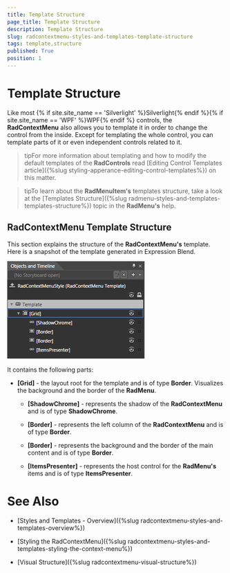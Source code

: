 ```yaml
---
title: Template Structure
page_title: Template Structure
description: Template Structure
slug: radcontextmenu-styles-and-templates-template-structure
tags: template,structure
published: True
position: 1
---
```


# Template Structure

Like most {% if site.site_name == 'Silverlight' %}Silverlight{% endif %}{% if site.site_name == 'WPF' %}WPF{% endif %} controls, the __RadContextMenu__ also allows you to template it in order to change the control from the inside. Except for templating the whole control, you can template parts of it or even independent controls related to it.

>tipFor more information about templating and how to modify the default templates of the __RadControls__ read [Editing Control Templates article]({%slug styling-apperance-editing-control-templates%}) on this matter.

>tipTo learn about the __RadMenuItem's__ templates structure, take a look at the [Templates Structure]({%slug radmenu-styles-and-templates-templates-structure%}) topic in the __RadMenu's__ help.

## RadContextMenu Template Structure

This section explains the structure of the __RadContextMenu's__ template. Here is a snapshot of the template generated in Expression Blend.

![](images/RadContextMenu_Template_Structure_01.png)

It contains the following parts:

* __[Grid]__ - the layout root for the template and is of type __Border__. Visualizes the background and the border of the __RadMenu__.

	* __[ShadowChrome]__ - represents the shadow of the __RadContextMenu__ and is of type __ShadowChrome__.

	* __[Border]__ - represents the left column of the __RadContextMenu__ and is of type __Border__.

	* __[Border]__ - represents the background and the border of the main content and is of type __Border__.

	* __[ItemsPresenter]__ - represents the host control for the __RadMenu's__ items and is of type __ItemsPresenter__.


# See Also

 * [Styles and Templates - Overview]({%slug radcontextmenu-styles-and-templates-overview%})

 * [Styling the RadContextMenu]({%slug radcontextmenu-styles-and-templates-styling-the-context-menu%})

 * [Visual Structure]({%slug radcontextmenu-visual-structure%})
